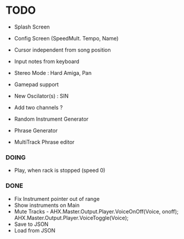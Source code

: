 # TODO

- Splash Screen
- Config Screen (SpeedMult. Tempo, Name)

- Cursor independent from song position
- Input notes from keyboard

- Stereo Mode : Hard Amiga, Pan
- Gamepad support
- New Oscilator(s) : SIN
- Add two channels ?
- Random Instrument Generator
- Phrase Generator
- MultiTrack Phrase editor

### DOING
- Play, when rack is stopped (speed 0)

### DONE
- Fix Instrument pointer out of range
- Show instruments on Main
- Mute Tracks  - AHX.Master.Output.Player.VoiceOnOff(Voice, onoff); AHX.Master.Output.Player.VoiceToggle(Voice);
- Save to JSON
- Load from JSON